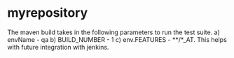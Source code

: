 # myrepository
The maven build takes in the following parameters to run the test suite.
a) envName - qa
b) BUILD_NUMBER - 1
c) env.FEATURES - **/*_AT. This helps with future integration with jenkins.
